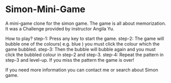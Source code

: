 # Simon-Mini-Game

A mini-game clone for the simon game. The game is all about memorization. It was a Challenge provided by instructor Angila Yu.

How to play?
step-1: Press any key to start the game.
step-2: The game will bubble one of the colours( e.g. blue ) you must click the colour which the game bubbled.
step-3: Then the bubble will bubble again and you must click the bubbled colour in step-2 and step-3.
step-4: Repeat the pattern in step-3 and level-up. If you miss the pattern the game is over!

If you need more information you can contact me or search about Simon game.
